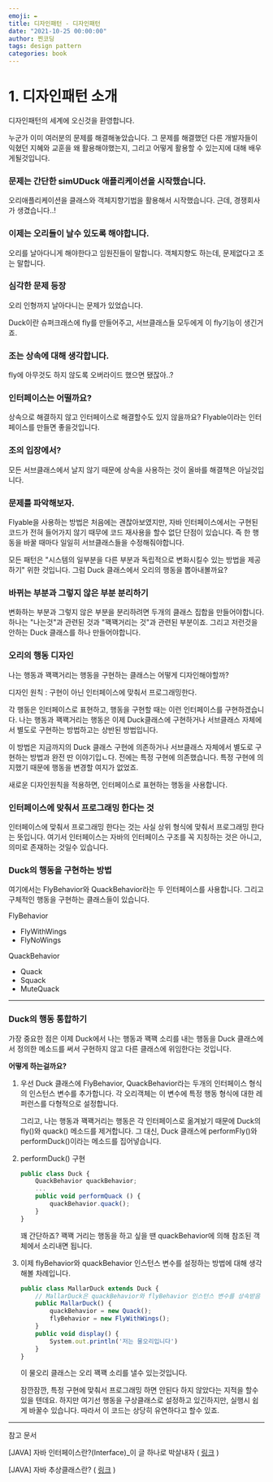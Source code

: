 ```yaml
---
emoji: ✒️
title: 디자인패턴 - 디자인패턴
date: "2021-10-25 00:00:00"
author: 찐코딩
tags: design pattern
categories: book
---
```


# 1. 디자인패턴 소개

디자인패턴의 세계에 오신것을 환영합니다.

누군가 이미 여러분의 문제를 해결해놓았습니다. 그 문제를 해결했던 다른 개발자들이 익혔던 지혜와 교훈을 왜 활용해야했는지, 그리고 어떻게 활용할 수 있는지에 대해 배우게될것입니다.

### 문제는 간단한 simUDuck 애플리케이션을 시작했습니다.

오리애플리케이션을 클래스와 객체지향기법을 활용해서 시작했습니다. 근데, 경쟁회사가 생겼습니다..!

### 이제는 오리들이 날수 있도록 해야합니다.

오리를 날아다니게 해야한다고 임원진들이 말합니다. 객체지향도 하는데, 문제없다고 조는 말합니다.

### 심각한 문제 등장

오리 인형까지 날아다니는 문제가 있었습니다.

Duck이란 슈퍼크래스에 fly를 만들어주고, 서브클래스들 모두에게 이 fly기능이 생긴거죠.

### 조는 상속에 대해 생각합니다.

fly에 아무것도 하지 않도록 오버라이드 했으면 됐잖아..?

### 인터페이스는 어떨까요?

상속으로 해결하지 않고 인터페이스로 해결할수도 있지 않을까요? Flyable이라는 인터페이스를 만들면 좋을것입니다.

### 조의 입장에서?

모든 서브클래스에서 날지 않기 때문에 상속을 사용하는 것이 올바를 해결책은 아닐것입니다.

### 문제를 파악해보자.

Flyable을 사용하는 방법은 처음에는 괜찮아보였지만, 자바 인터페이스에서는 구현된 코드가 전혀 들어가지 않기 때무에 코드 재사용을 할수 없단 단점이 있습니다. 즉 한 행동을 바꿀 때마다 일일히 서브클래스들을 수정해줘야합니다.

모든 패턴은 "시스템의 일부분을 다른 부분과 독립적으로 변화시킬수 있는 방법을 제공하기" 위한 것입니다. 그럼 Duck 클래스에서 오리의 행동을 뽑아내볼까요?

### 바뀌는 부분과 그렇지 않은 부분 분리하기

변화하는 부분과 그렇지 않은 부분을 분리하려면 두개의 클래스 집합을 만들어야합니다. 하나는 "나는것"과 관련된 것과 "꽥꽥거리는 것"과 관련된 부분이죠. 그리고 저런것을 안하는 Duck 클래스를 하나 만들어야합니다.

### 오리의 행동 디자인

나는 행동과 꽥꽥거리는 행동을 구현하는 클래스는 어떻게 디자인해야할까?

디자인 원칙 : 구현이 아닌 인터페이스에 맞춰서 프로그래밍한다.

각 행동은 인터페이스로 표현하고, 행동을 구현할 때는 이런 인터페이스를 구현하겠습니다. 나는 행동과 꽥꽥거리는 행동은 이제 Duck클래스에 구현하거나 서브클래스 자체에서 별도로 구현하는 방법하고는 상반된 방법입니다.

이 방법은 지금까지의 Duck 클래스 구현에 의존하거나 서브클래스 자체에서 별도로 구현하는 방법과 완전 딴 이야기입ㄴ다. 전에는 특정 구현에 의존했습니다. 특정 구현에 의지했기 때문에 행동을 변경할 여지가 없었죠.

새로운 디자인원칙을 적용하면, 인터페이스로 표현하는 행동을 사용합니다.

### 인터페이스에 맞춰서 프로그래밍 한다는 것

인터페이스에 맞춰서 프로그래밍 한다는 것는 사실 상위 형식에 맞춰서 프로그래밍 한다는 뜻입니다. 여기서 인터페이스는 자바의 인터페이스 구조를 꼭 지칭하는 것은 아니고, 의미로 존재하는 것일수 있습니다.

### Duck의 행동을 구현하는 방법

여기에서는 FlyBehavior와 QuackBehavior라는 두 인터페이스를 사용합니다. 그리고 구체적인 행동을 구현하는 클래스들이 있습니다.

FlyBehavior

- FlyWithWings
- FlyNoWings

QuackBehavior

- Quack
- Squack
- MuteQuack

---

### Duck의 행동 통합하기

가장 중요한 점은 이제 Duck에서 나는 행동과 꽥꽥 소리를 내는 행동을 Duck 클래스에서 정의한 메소드를 써서 구현하지 않고 다른 클래스에 위임한다는 것입니다.

**어떻게 하는걸까요?**

1. 우선 Duck 클래스에 FlyBehavior, QuackBehavior라는 두개의 인터페이스 형식의 인스턴스 변수를 추가합니다. 각 오리객체는 이 변수에 특정 행동 형식에 대한 레퍼런스를 다형적으로 설정합니다.
    
    그리고, 나는 행동과 꽥꽥거리는 행동은 각 인터페이스로 옮겨놨기 때문에 Duck의 fly()와 quack() 메소드를 제거합니다. 그 대신, Duck 클래스에 performFly()와 performDuck()이라는 메소드를 집어넣습니다.
    
2. performDuck() 구현
    
    ```jsx
    public class Duck {
    	QuackBehavior quackBehavior;
    	...
    	public void performQuack () {
    		quackBehavior.quack();
    	}
    }
    ```
    
    꽤 간단하죠? 꽥꽥 거리는 행동을 하고 싶을 땐 quackBehavior에 의해 참조된 객체에서 소리내면 됩니다.
    
3. 이제 flyBehavior와 quackBehavior 인스턴스 변수를 설정하는 방법에 대해 생각해볼 차례입니다.
    
    ```jsx
    public class MallarDuck extends Duck {
    	// MallarDuck은 quackBehavior와 flyBehavior 인스턴스 변수를 상속받음
    	public MallarDuck() {
    		quackBehavior = new Quack();
    		flyBehavior = new FlyWithWings();
    	}
    	public void display() {
    		System.out.println('저는 물오리입니다')
    	}
    }
    ```
    
     이 물오리 클래스는 오리 꽥꽥 소리를 낼수 있는것입니다.
    
    잠깐잠깐, 특정 구현에 맞춰서 프로그래밍 하면 안된다 하지 않았다는 지적을 할수 있을 텐데요. 하지만 여기선 행동을 구상클래스로 설정하고 있긴하지만, 실행시 쉽게 바꿀수 있습니다. 따라서 이 코드는 상당히 유연하다고 할수 있죠.
    

---

참고 문서

[JAVA] 자바 인터페이스란?(Interface)_이 글 하나로 박살내자 ( [링크](https://limkydev.tistory.com/197) )

[JAVA] 자바 추상클래스란? ( [링크](https://limkydev.tistory.com/188) )
